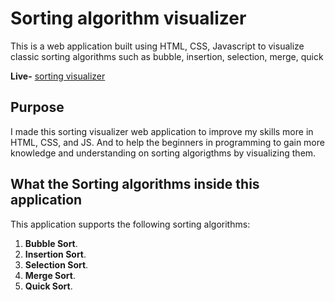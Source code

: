 # Sorting algorithm visualizer

This is a web application built using HTML, CSS, Javascript to visualize classic sorting algorithms such as bubble, insertion, selection, merge, quick 

**Live-** [sorting visualizer](https://abhishek00210.github.io/Sorting-Visualizer/) 


## Purpose

I made this sorting visualizer web application to improve my skills more in
HTML, CSS, and JS. And to help the beginners in programming to gain more knowledge and understanding on sorting algorigthms by visualizing them.

## What the Sorting algorithms inside this application

This application supports the following sorting algorithms:

1. **Bubble Sort**.
2. **Insertion Sort**.
3. **Selection Sort**.
4. **Merge Sort**.
5. **Quick Sort**.
